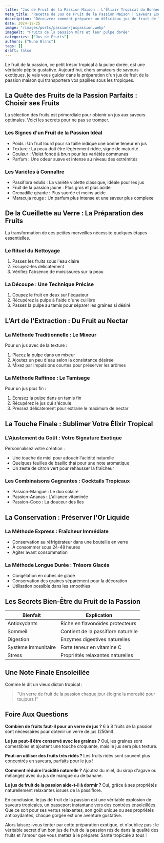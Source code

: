 ```yaml
---
title: "Jus de Fruit de la Passion Maison : L'Élixir Tropical du Bonheur"
meta_title: "Recette de Jus de Fruit de la Passion Maison | Saveurs Exotiques et Bienfaits"
description: "Découvrez comment préparer un délicieux jus de fruit de la passion maison, alliance parfaite entre acidité et douceur. Des conseils experts pour sublimer ce fruit tropical et en extraire tout son potentiel."
date: 2024-12-25
image: "/images/posts/passion/juspassion.webp"
imageAlt: "Fruits de la passion mûrs et leur pulpe dorée"
categories: ["Jus de Fruits"]
authors: ["Nuno Blanc"]
tags: []
draft: false
---
```


Le fruit de la passion, ce petit trésor tropical à la pulpe dorée, est une véritable pépite gustative. Aujourd'hui, chers amateurs de saveurs exotiques, je vais vous guider dans la préparation d'un jus de fruit de la passion maison qui transportera vos papilles sous les tropiques.

## La Quête des Fruits de la Passion Parfaits : Choisir ses Fruits

La sélection des fruits est primordiale pour obtenir un jus aux saveurs optimales. Voici les secrets pour ne pas se tromper.

### Les Signes d'un Fruit de la Passion Idéal

- Poids : Un fruit lourd pour sa taille indique une bonne teneur en jus
- Texture : La peau doit être légèrement ridée, signe de maturité
- Couleur : Violet foncé à brun pour les variétés communes
- Parfum : Une odeur suave et intense au niveau des extrémités

### Les Variétés à Connaître

- Passiflora edulis : La variété violette classique, idéale pour les jus
- Fruit de la passion jaune : Plus gros et plus acide
- Grenadille géante : Plus sucrée et moins acide
- Maracuja rouge : Un parfum plus intense et une saveur plus complexe

## De la Cueillette au Verre : La Préparation des Fruits

La transformation de ces petites merveilles nécessite quelques étapes essentielles.

### Le Rituel du Nettoyage

1. Passez les fruits sous l'eau claire
2. Essuyez-les délicatement
3. Vérifiez l'absence de moisissures sur la peau

### La Découpe : Une Technique Précise

1. Coupez le fruit en deux sur l'équateur
2. Récupérez la pulpe à l'aide d'une cuillère
3. Passez la pulpe au tamis pour séparer les graines si désiré

## L'Art de l'Extraction : Du Fruit au Nectar

### La Méthode Traditionnelle : Le Mixeur

Pour un jus avec de la texture :

1. Placez la pulpe dans un mixeur
2. Ajoutez un peu d'eau selon la consistance désirée
3. Mixez par impulsions courtes pour préserver les arômes

### La Méthode Raffinée : Le Tamisage

Pour un jus plus fin :

1. Écrasez la pulpe dans un tamis fin
2. Récupérez le jus qui s'écoule
3. Pressez délicatement pour extraire le maximum de nectar

## La Touche Finale : Sublimer Votre Élixir Tropical

### L'Ajustement du Goût : Votre Signature Exotique

Personnalisez votre création :

- Une touche de miel pour adoucir l'acidité naturelle
- Quelques feuilles de basilic thaï pour une note aromatique
- Un zeste de citron vert pour rehausser la fraîcheur

### Les Combinaisons Gagnantes : Cocktails Tropicaux

- Passion-Mangue : Le duo solaire
- Passion-Ananas : L'alliance vitaminée
- Passion-Coco : La douceur des îles

## La Conservation : Préserver l'Or Liquide

### La Méthode Express : Fraîcheur Immédiate

- Conservation au réfrigérateur dans une bouteille en verre
- À consommer sous 24-48 heures
- Agiter avant consommation

### La Méthode Longue Durée : Trésors Glacés

- Congélation en cubes de glace
- Conservation des graines séparément pour la décoration
- Utilisation possible dans les smoothies

## Les Secrets Bien-Être du Fruit de la Passion

| Bienfait | Explication |
|----------|-------------|
| Antioxydants | Riche en flavonoïdes protecteurs |
| Sommeil | Contient de la passiflore naturelle |
| Digestion | Enzymes digestives naturelles |
| Système immunitaire | Forte teneur en vitamine C |
| Stress | Propriétés relaxantes naturelles |

## Une Note Finale Ensoleillée

Comme le dit un vieux dicton tropical :

> "Un verre de fruit de la passion chaque jour éloigne la morosité pour toujours !"

## Foire Aux Questions

**Combien de fruits faut-il pour un verre de jus ?**
6 à 8 fruits de la passion sont nécessaires pour obtenir un verre de jus (250ml).

**Le jus peut-il être conservé avec les graines ?**
Oui, les graines sont comestibles et ajoutent une touche croquante, mais le jus sera plus texturé.

**Peut-on utiliser des fruits très ridés ?**
Les fruits ridés sont souvent plus concentrés en saveurs, parfaits pour le jus !

**Comment réduire l'acidité naturelle ?**
Ajoutez du miel, du sirop d'agave ou mélangez avec du jus de mangue ou de banane.

**Le jus de fruit de la passion aide-t-il à dormir ?**
Oui, grâce à ses propriétés naturellement relaxantes issues de la passiflore.

En conclusion, le jus de fruit de la passion est une véritable explosion de saveurs tropicales, un passeport instantané vers des contrées ensoleillées. Que ce soit pour ses vertus relaxantes, son goût unique ou ses propriétés antioxydantes, chaque gorgée est une aventure gustative.

Alors laissez-vous tenter par cette préparation exotique, et n'oubliez pas : le véritable secret d'un bon jus de fruit de la passion réside dans la qualité des fruits et l'amour que vous mettez à le préparer. Santé tropicale à tous !